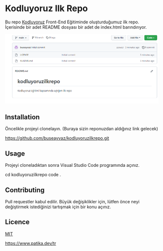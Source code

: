 # Kodluyoruz Ilk Repo
Bu repo [Kodluyoruz](https://kodluyoruz.org/tr/kodluyoruz) Front-End Eğitiminde oluşturduğumuz ilk repo. İçerisinde bir adet README dosyası bir adet de index.html barındırıyor.

![repo gorsel](https://raw.githubusercontent.com/buseayvaz/kodluyoruzilkrepo/main/repo.PNG)
## Installation
Öncelikle projeyi clonelayın. (Buraya sizin reponuzdan aldığınız link gelecek)

https://github.com/buseayvaz/kodluyoruzilkrepo.git
## Usage 
Projeyi cloneladıktan sonra Visual Studio Code programında açınız.

cd kodluyoruzilkrepo
code .
## Contributing
Pull requestler kabul edilir. Büyük değişiklikler için, lütfen önce neyi değiştirmek istediğinizi tartışmak için bir konu açınız.
## Licence
[MIT](https://choosealicense.com/licenses/mit/)

https://www.patika.dev/tr

